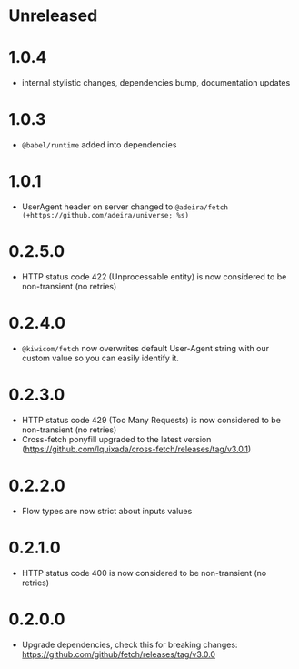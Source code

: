 # Unreleased

# 1.0.4

- internal stylistic changes, dependencies bump, documentation updates

# 1.0.3

- `@babel/runtime` added into dependencies

# 1.0.1

- UserAgent header on server changed to `@adeira/fetch (+https://github.com/adeira/universe; %s)`

# 0.2.5.0

- HTTP status code 422 (Unprocessable entity) is now considered to be non-transient (no retries)

# 0.2.4.0

- `@kiwicom/fetch` now overwrites default User-Agent string with our custom value so you can easily identify it.

# 0.2.3.0

- HTTP status code 429 (Too Many Requests) is now considered to be non-transient (no retries)
- Cross-fetch ponyfill upgraded to the latest version (https://github.com/lquixada/cross-fetch/releases/tag/v3.0.1)

# 0.2.2.0

- Flow types are now strict about inputs values

# 0.2.1.0

- HTTP status code 400 is now considered to be non-transient (no retries)

# 0.2.0.0

- Upgrade dependencies, check this for breaking changes: https://github.com/github/fetch/releases/tag/v3.0.0
